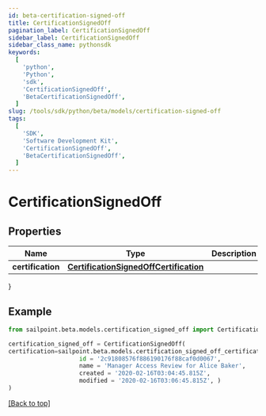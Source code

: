 ```yaml
---
id: beta-certification-signed-off
title: CertificationSignedOff
pagination_label: CertificationSignedOff
sidebar_label: CertificationSignedOff
sidebar_class_name: pythonsdk
keywords:
  [
    'python',
    'Python',
    'sdk',
    'CertificationSignedOff',
    'BetaCertificationSignedOff',
  ]
slug: /tools/sdk/python/beta/models/certification-signed-off
tags:
  [
    'SDK',
    'Software Development Kit',
    'CertificationSignedOff',
    'BetaCertificationSignedOff',
  ]
---
```


# CertificationSignedOff

## Properties

| Name | Type | Description | Notes |
| --- | --- | --- | --- |
| **certification** | [**CertificationSignedOffCertification**](certification-signed-off-certification) |  | [required] |

}

## Example

```python
from sailpoint.beta.models.certification_signed_off import CertificationSignedOff

certification_signed_off = CertificationSignedOff(
certification=sailpoint.beta.models.certification_signed_off_certification.CertificationSignedOff_certification(
                    id = '2c91808576f886190176f88caf0d0067',
                    name = 'Manager Access Review for Alice Baker',
                    created = '2020-02-16T03:04:45.815Z',
                    modified = '2020-02-16T03:06:45.815Z', )
)

```

[[Back to top]](#)
